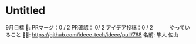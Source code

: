 # Untitled

9月目標 🚀: PRマージ：0 / 2
PR確認： 0/ 2
アイデア投稿：0 / 2　　　
やっていること 🏃‍♂️: https://github.com/ideee-tech/ideee/pull/768
名前: 隼人 佐山